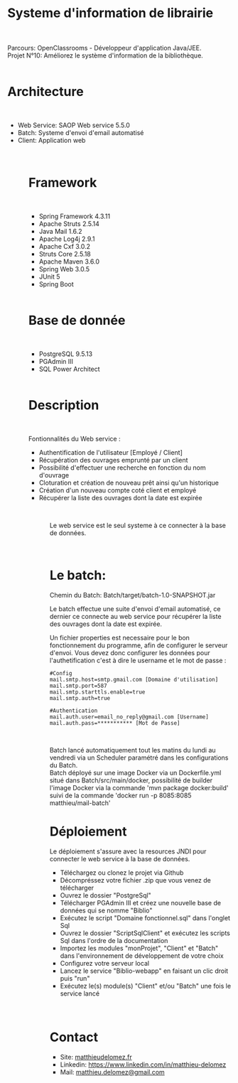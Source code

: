 # Systeme d'information de librairie
<br>
<br>
Parcours: OpenClassrooms - Développeur d'application Java/JEE.
<br>
Projet N°10: Améliorez le système d'information de la bibliothèque.
<br>
<br>

# Architecture

<br>
<ul>
  <li>
    Web Service: SAOP Web service 5.5.0
  </li>
  <li>
    Batch: Systeme d'envoi d'email automatisé
  </li>
  <li>
    Client: Application web
  </li>
  <ul>    
<br>

# Framework

<br>
<ul>
  <li>
    Spring Framework 4.3.11
  </li>
  <li>
    Apache Struts 2.5.14
  </li>
  <li>
    Java Mail 1.6.2
    </li>
  <li>
    Apache Log4j 2.9.1
  </li>
  <li>
    Apache Cxf 3.0.2
  </li>
  <li>
    Struts Core 2.5.18
  </li>
  <li>
    Apache Maven 3.6.0
  </li>
  <li>
    Spring Web 3.0.5
  </li>
  <li>
    JUnit 5
  </li>
  <li>
    Spring Boot
  </li>
  </ul>
  <br>
  
  # Base de donnée
  
  <br>
  <ul>
  <li>
    PostgreSQL 9.5.13
  </li>
  <li>
    PGAdmin III
  </li>
  <li>
    SQL Power Architect
  </li>
  </ul>
  <br>
  
  # Description
  
  <br> 
  
  Fontionnalités du Web service :
  
  <ul>
  <li>
    Authentification de l'utilisateur [Employé / Client]
  </li>
  <li>
    Récupération des ouvrages emprunté par un client
  </li>
  <li>
    Possibilité d'effectuer une recherche en fonction du nom d'ouvrage
  </li>
  <li>
    Cloturation et création de nouveau prêt ainsi qu'un historique
  </li>
  <li>
    Création d'un nouveau compte coté client et employé
  </li>
  <li>
    Récupérer la liste des ouvrages dont la date est expirée
  </li>
  <ul>
    <br>
    
 Le web service est le seul systeme à ce connecter à la base de données.
 
 <br>
    
 # Le batch:
 
 Chemin du Batch: Batch/target/batch-1.0-SNAPSHOT.jar
 
 Le batch effectue une suite d'envoi d'email automatisé, ce dernier ce connecte
    au web service pour récupérer la liste des ouvrages dont la date est expirée.
    
 Un fichier properties est necessaire pour le bon fonctionnement du programme, afin de configurer le serveur d'envoi. Vous devez donc configurer les données pour l'authetification c'est à dire le username et le mot de passe :
   
    #Config
    mail.smtp.host=smtp.gmail.com [Domaine d'utilisation]
    mail.smtp.port=587
    mail.smtp.starttls.enable=true
    mail.smtp.auth=true

    #Authentication
    mail.auth.user=email_no_reply@gmail.com [Username]
    mail.auth.pass=*********** [Mot de Passe]

<br>

Batch lancé automatiquement tout les matins du lundi au vendredi via un Scheduler paramétré dans les configurations du Batch.
<br>
Batch déployé sur une image Docker via un Dockerfile.yml situé dans Batch/src/main/docker, possibilité de builder l'image Docker via la commande 'mvn package docker:build' suivi de la commande 'docker run -p 8085:8085 matthieu/mail-batch'


# Déploiement

Le déploiement s'assure avec la resources JNDI pour connecter le web service à la base de données.
<br>
<ul>
  <li>
    Téléchargez ou clonez le projet via Github
  </li>
  <li>
    Décompréssez votre fichier .zip que vous venez de télécharger
  </li>
   <li>
     Ouvrez le dossier "PostgreSql" 
  </li>
  <li>
    Télécharger PGAdmin III et créez une nouvelle base de données qui se nomme "Biblio"
  </li>    
  <li>
    Exécutez le script "Domaine fonctionnel.sql" dans l'onglet Sql
  </li>
  <li>
    Ouvrez  le dossier "ScriptSqlClient" et exécutez les scripts Sql dans l'ordre de la documentation
  </li>
  <li>
    Importez les modules "monProjet", "Client" et "Batch" dans l'environnement de développement de votre choix
  </li>
  <li>
    Configurez votre serveur local
  </li>
  <li>
    Lancez le service "Biblio-webapp" en faisant un clic droit puis "run"
  </li>
   <li>
   Exécutez le(s) module(s) "Client" et/ou "Batch" une fois le service lancé
  </li>    
  </ul>
  
 <br>
 <br>
 
 # Contact
 <ul>
  <li>
    Site: <a title="Site" href="http://www.matthieudelomez.fr">
     matthieudelomez.fr</a>
  </li>
  <li>
    Linkedin: <a title="Linkedin" href="https://www.linkedin.com/in/matthieu-delomez-8a46b9146/">
     https://www.linkedin.com/in/matthieu-delomez</a>
  </li>
  <li>
    Mail: <a title="mail" href="matthieu.delomez@gmail.com">
     matthieu.delomez@gmail.com</a>
  </li>
  </ul>
  <br>
    

